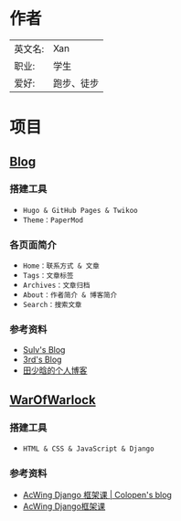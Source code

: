 # 作者
|           |                    |
| --------- | ------------------ |
| 英文名:   | Xan              |
| 职业:     | 学生             |
| 爱好:     | 跑步、徒步 |
# 项目
## [Blog](https://github.com/Xancoding/Blog)
### 搭建工具
- `Hugo & GitHub Pages & Twikoo`
- `Theme：PaperMod`
### 各页面简介
- `Home：联系方式 & 文章`
- `Tags：文章标签`
- `Archives：文章归档`
- `About：作者简介 & 博客简介`
- `Search：搜索文章`
### 参考资料
- [Sulv's Blog](https://www.sulvblog.cn/)
- [3rd's Blog](https://333rd.net/)
- [田少晗的个人博客](https://shaohanyun.top/)
## [WarOfWarlock](https://github.com/Xancoding/WarOfWarlock)
### 搭建工具
- `HTML & CSS & JavaScript & Django`
### 参考资料
- [AcWing Django 框架课 | Colopen's blog](https://www.colopen-blog.com/Engineer/acw_django/)
- [AcWing Django框架课](https://www.acwing.com/activity/content/punch_the_clock/72/)